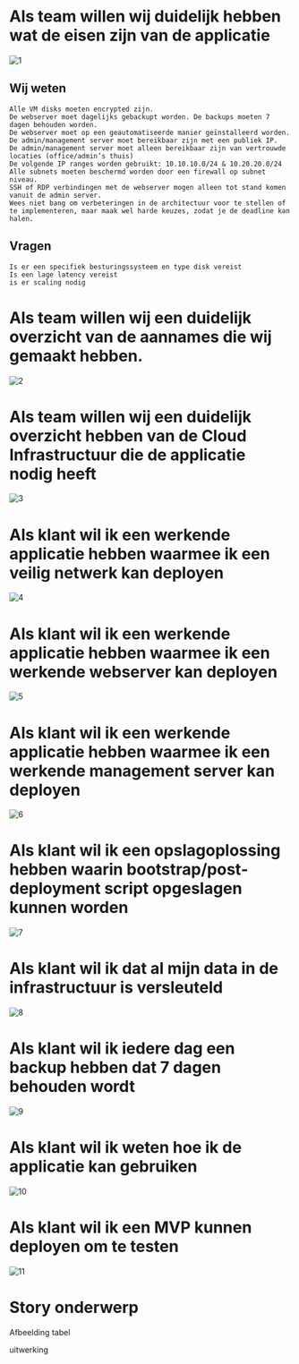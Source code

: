 # Als team willen wij duidelijk hebben wat de eisen zijn van de applicatie
![1](images/User-stories/01-user-story.PNG)
## Wij weten

    Alle VM disks moeten encrypted zijn.
    De webserver moet dagelijks gebackupt worden. De backups moeten 7 dagen behouden worden.
    De webserver moet op een geautomatiseerde manier geïnstalleerd worden.
    De admin/management server moet bereikbaar zijn met een publiek IP.
    De admin/management server moet alleen bereikbaar zijn van vertrouwde locaties (office/admin’s thuis)
    De volgende IP ranges worden gebruikt: 10.10.10.0/24 & 10.20.20.0/24
    Alle subnets moeten beschermd worden door een firewall op subnet niveau.
    SSH of RDP verbindingen met de webserver mogen alleen tot stand komen vanuit de admin server.
    Wees niet bang om verbeteringen in de architectuur voor te stellen of te implementeren, maar maak wel harde keuzes, zodat je de deadline kan halen.

## Vragen

    Is er een specifiek besturingssysteem en type disk vereist
    Is een lage latency vereist
    is er scaling nodig


# Als team willen wij een duidelijk overzicht van de aannames die wij gemaakt hebben. 
![2](images/User-stories/02-user-story.PNG)




# Als team willen wij een duidelijk overzicht hebben van de Cloud Infrastructuur die de applicatie nodig heeft
![3](images/User-stories/03-user-story.PNG)


# Als klant wil ik een werkende applicatie hebben waarmee ik een veilig netwerk kan deployen
![4](images/User-stories/04-user-story.PNG)


# Als klant wil ik een werkende applicatie hebben waarmee ik een werkende webserver kan deployen 
![5](images/User-stories/05-user-story.PNG)


# Als klant wil ik een werkende applicatie hebben waarmee ik een werkende management server kan deployen 
![6](images/User-stories/06-user-story.PNG)


# Als klant wil ik een opslagoplossing hebben waarin bootstrap/post-deployment script opgeslagen kunnen worden 
![7](images/User-stories/07-user-story.PNG)


# Als klant wil ik dat al mijn data in de infrastructuur is versleuteld 
![8](images/User-stories/08-user-story.PNG)


# Als klant wil ik iedere dag een backup hebben dat 7 dagen behouden wordt 
![9](images/User-stories/09-user-story.PNG)


# Als klant wil ik weten hoe ik de applicatie kan gebruiken 
![10](images/User-stories/10-user-story.PNG)


# Als klant wil ik een MVP kunnen deployen om te testen 
![11](images/User-stories/11-user-story.PNG)




# Story onderwerp
Afbeelding tabel  

uitwerking